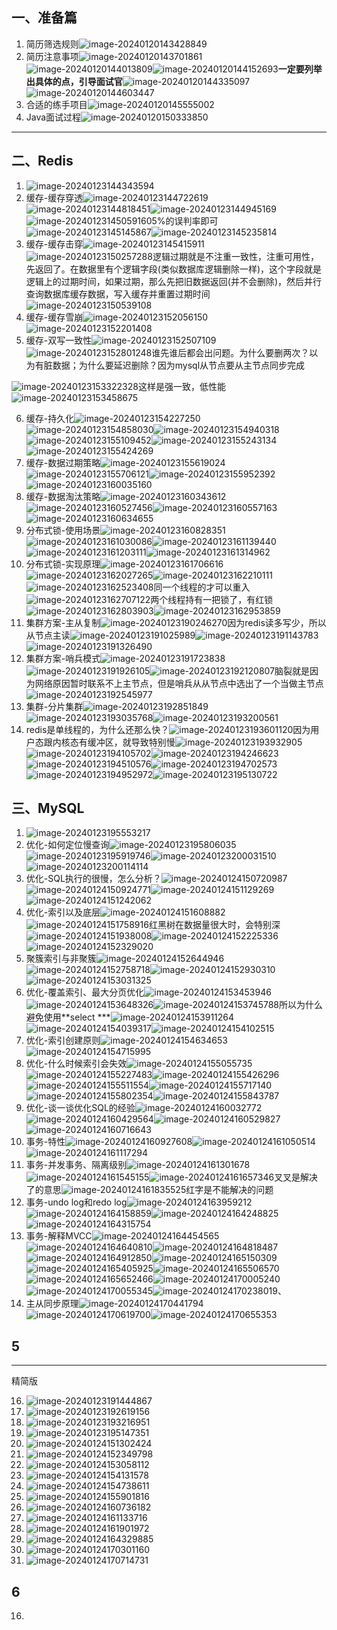 ## 一、准备篇

1. 简历筛选规则![image-20240120143428849](%E9%BB%91%E9%A9%AC%E7%89%88.assets/image-20240120143428849.png)
2. 简历注意事项![image-20240120143701861](%E9%BB%91%E9%A9%AC%E7%89%88.assets/image-20240120143701861.png)![image-20240120144013809](%E9%BB%91%E9%A9%AC%E7%89%88.assets/image-20240120144013809.png)![image-20240120144152693](%E9%BB%91%E9%A9%AC%E7%89%88.assets/image-20240120144152693.png)**一定要列举出具体的点，引导面试官**![image-20240120144335097](%E9%BB%91%E9%A9%AC%E7%89%88.assets/image-20240120144335097.png)![image-20240120144603447](%E9%BB%91%E9%A9%AC%E7%89%88.assets/image-20240120144603447.png)
3. 合适的练手项目![image-20240120145555002](%E9%BB%91%E9%A9%AC%E7%89%88.assets/image-20240120145555002.png)
4. Java面试过程![image-20240120150333850](%E9%BB%91%E9%A9%AC%E7%89%88.assets/image-20240120150333850.png)

----------

## 二、Redis

1. ![image-20240123144343594](%E6%A1%86%E6%9E%B6%E7%89%88.assets/image-20240123144343594.png)
2. 缓存-缓存穿透![image-20240123144722619](%E6%A1%86%E6%9E%B6%E7%89%88.assets/image-20240123144722619.png)![image-20240123144818451](%E6%A1%86%E6%9E%B6%E7%89%88.assets/image-20240123144818451.png)![image-20240123144945169](%E6%A1%86%E6%9E%B6%E7%89%88.assets/image-20240123144945169.png)![image-20240123145059160](%E6%A1%86%E6%9E%B6%E7%89%88.assets/image-20240123145059160.png)5%的误判率即可![image-20240123145145867](%E6%A1%86%E6%9E%B6%E7%89%88.assets/image-20240123145145867.png)![image-20240123145235814](%E6%A1%86%E6%9E%B6%E7%89%88.assets/image-20240123145235814.png)
3. 缓存-缓存击穿![image-20240123145415911](%E6%A1%86%E6%9E%B6%E7%89%88.assets/image-20240123145415911.png)![image-20240123150257288](%E6%A1%86%E6%9E%B6%E7%89%88.assets/image-20240123150257288.png)逻辑过期就是不注重一致性，注重可用性，先返回了。在数据里有个逻辑字段(类似数据库逻辑删除一样)，这个字段就是逻辑上的过期时间，如果过期，那么先把旧数据返回(并不会删除)，然后并行查询数据库缓存数据，写入缓存并重置过期时间![image-20240123150539108](%E6%A1%86%E6%9E%B6%E7%89%88.assets/image-20240123150539108.png)
4. 缓存-缓存雪崩![image-20240123152056150](%E6%A1%86%E6%9E%B6%E7%89%88.assets/image-20240123152056150.png)![image-20240123152201408](%E6%A1%86%E6%9E%B6%E7%89%88.assets/image-20240123152201408.png)
5. 缓存-双写一致性![image-20240123152507109](%E6%A1%86%E6%9E%B6%E7%89%88.assets/image-20240123152507109.png)![image-20240123152801248](%E6%A1%86%E6%9E%B6%E7%89%88.assets/image-20240123152801248.png)谁先谁后都会出问题。为什么要删两次？以为有脏数据；为什么要延迟删除？因为mysql从节点要从主节点同步完成

![image-20240123153322328](%E6%A1%86%E6%9E%B6%E7%89%88.assets/image-20240123153322328.png)这样是强一致，低性能![image-20240123153458675](%E6%A1%86%E6%9E%B6%E7%89%88.assets/image-20240123153458675.png)



6. 缓存-持久化![image-20240123154227250](%E6%A1%86%E6%9E%B6%E7%89%88.assets/image-20240123154227250.png)![image-20240123154858030](%E6%A1%86%E6%9E%B6%E7%89%88.assets/image-20240123154858030.png)![image-20240123154940318](%E6%A1%86%E6%9E%B6%E7%89%88.assets/image-20240123154940318.png)![image-20240123155109452](%E6%A1%86%E6%9E%B6%E7%89%88.assets/image-20240123155109452.png)![image-20240123155243134](%E6%A1%86%E6%9E%B6%E7%89%88.assets/image-20240123155243134.png)![image-20240123155424269](%E6%A1%86%E6%9E%B6%E7%89%88.assets/image-20240123155424269.png)
7. 缓存-数据过期策略![image-20240123155619024](%E6%A1%86%E6%9E%B6%E7%89%88.assets/image-20240123155619024.png)![image-20240123155706121](%E6%A1%86%E6%9E%B6%E7%89%88.assets/image-20240123155706121.png)![image-20240123155952392](%E6%A1%86%E6%9E%B6%E7%89%88.assets/image-20240123155952392.png)![image-20240123160035160](%E6%A1%86%E6%9E%B6%E7%89%88.assets/image-20240123160035160.png)
8. 缓存-数据淘汰策略![image-20240123160343612](%E6%A1%86%E6%9E%B6%E7%89%88.assets/image-20240123160343612.png)![image-20240123160527456](%E6%A1%86%E6%9E%B6%E7%89%88.assets/image-20240123160527456.png)![image-20240123160557163](%E6%A1%86%E6%9E%B6%E7%89%88.assets/image-20240123160557163.png)![image-20240123160634655](%E6%A1%86%E6%9E%B6%E7%89%88.assets/image-20240123160634655.png)
9. 分布式锁-使用场景![image-20240123160828351](%E6%A1%86%E6%9E%B6%E7%89%88.assets/image-20240123160828351.png)![image-20240123161030086](%E6%A1%86%E6%9E%B6%E7%89%88.assets/image-20240123161030086.png)![image-20240123161139440](%E6%A1%86%E6%9E%B6%E7%89%88.assets/image-20240123161139440.png)![image-20240123161203111](%E6%A1%86%E6%9E%B6%E7%89%88.assets/image-20240123161203111.png)![image-20240123161314962](%E6%A1%86%E6%9E%B6%E7%89%88.assets/image-20240123161314962.png)
10. 分布式锁-实现原理![image-20240123161706616](%E6%A1%86%E6%9E%B6%E7%89%88.assets/image-20240123161706616.png)![image-20240123162027265](%E6%A1%86%E6%9E%B6%E7%89%88.assets/image-20240123162027265.png)![image-20240123162210111](%E6%A1%86%E6%9E%B6%E7%89%88.assets/image-20240123162210111.png)![image-20240123162523408](%E6%A1%86%E6%9E%B6%E7%89%88.assets/image-20240123162523408.png)同一个线程的才可以重入![image-20240123162707122](%E6%A1%86%E6%9E%B6%E7%89%88.assets/image-20240123162707122.png)两个线程持有一把锁了，有红锁![image-20240123162803903](%E6%A1%86%E6%9E%B6%E7%89%88.assets/image-20240123162803903.png)![image-20240123162953859](%E6%A1%86%E6%9E%B6%E7%89%88.assets/image-20240123162953859.png)
11. 集群方案-主从复制![image-20240123190246270](%E6%A1%86%E6%9E%B6%E7%89%88.assets/image-20240123190246270.png)因为redis读多写少，所以从节点主读![image-20240123191025989](%E6%A1%86%E6%9E%B6%E7%89%88.assets/image-20240123191025989.png)![image-20240123191143783](%E6%A1%86%E6%9E%B6%E7%89%88.assets/image-20240123191143783.png)![image-20240123191326490](%E6%A1%86%E6%9E%B6%E7%89%88.assets/image-20240123191326490.png)
12. 集群方案-哨兵模式![image-20240123191723838](%E6%A1%86%E6%9E%B6%E7%89%88.assets/image-20240123191723838.png)![image-20240123191926105](%E6%A1%86%E6%9E%B6%E7%89%88.assets/image-20240123191926105.png)![image-20240123192120807](%E6%A1%86%E6%9E%B6%E7%89%88.assets/image-20240123192120807.png)脑裂就是因为网络原因暂时联系不上主节点，但是哨兵从从节点中选出了一个当做主节点![image-20240123192545977](%E6%A1%86%E6%9E%B6%E7%89%88.assets/image-20240123192545977.png)
13. 集群-分片集群![image-20240123192851849](%E6%A1%86%E6%9E%B6%E7%89%88.assets/image-20240123192851849.png)![image-20240123193035768](%E6%A1%86%E6%9E%B6%E7%89%88.assets/image-20240123193035768.png)![image-20240123193200561](%E6%A1%86%E6%9E%B6%E7%89%88.assets/image-20240123193200561.png)
14. redis是单线程的，为什么还那么快？![image-20240123193601120](%E6%A1%86%E6%9E%B6%E7%89%88.assets/image-20240123193601120.png)因为用户态跟内核态有缓冲区，就导致特别慢![image-20240123193932905](%E6%A1%86%E6%9E%B6%E7%89%88.assets/image-20240123193932905.png)![image-20240123194105702](%E6%A1%86%E6%9E%B6%E7%89%88.assets/image-20240123194105702.png)![image-20240123194246623](%E6%A1%86%E6%9E%B6%E7%89%88.assets/image-20240123194246623.png)![image-20240123194510576](%E6%A1%86%E6%9E%B6%E7%89%88.assets/image-20240123194510576.png)![image-20240123194702573](%E6%A1%86%E6%9E%B6%E7%89%88.assets/image-20240123194702573.png)![image-20240123194952972](%E6%A1%86%E6%9E%B6%E7%89%88.assets/image-20240123194952972.png)![image-20240123195130722](%E6%A1%86%E6%9E%B6%E7%89%88.assets/image-20240123195130722.png)



## 三、MySQL

1. ![image-20240123195553217](%E6%A1%86%E6%9E%B6%E7%89%88.assets/image-20240123195553217.png)
2. 优化-如何定位慢查询![image-20240123195806035](%E6%A1%86%E6%9E%B6%E7%89%88.assets/image-20240123195806035.png)![image-20240123195919746](%E6%A1%86%E6%9E%B6%E7%89%88.assets/image-20240123195919746.png)![image-20240123200031510](%E6%A1%86%E6%9E%B6%E7%89%88.assets/image-20240123200031510.png)![image-20240123200114114](%E6%A1%86%E6%9E%B6%E7%89%88.assets/image-20240123200114114.png)
3. 优化-SQL执行的很慢，怎么分析？![image-20240124150720987](%E6%A1%86%E6%9E%B6%E7%89%88.assets/image-20240124150720987.png)![image-20240124150924771](%E6%A1%86%E6%9E%B6%E7%89%88.assets/image-20240124150924771.png)![image-20240124151129269](%E6%A1%86%E6%9E%B6%E7%89%88.assets/image-20240124151129269.png)![image-20240124151242062](%E6%A1%86%E6%9E%B6%E7%89%88.assets/image-20240124151242062.png)
4. 优化-索引以及底层![image-20240124151608882](%E6%A1%86%E6%9E%B6%E7%89%88.assets/image-20240124151608882.png)![image-20240124151758916](%E6%A1%86%E6%9E%B6%E7%89%88.assets/image-20240124151758916.png)红黑树在数据量很大时，会特别深![image-20240124151938008](%E6%A1%86%E6%9E%B6%E7%89%88.assets/image-20240124151938008.png)![image-20240124152225336](%E6%A1%86%E6%9E%B6%E7%89%88.assets/image-20240124152225336.png)![image-20240124152329020](%E6%A1%86%E6%9E%B6%E7%89%88.assets/image-20240124152329020.png)
5. 聚簇索引与非聚簇![image-20240124152644946](%E6%A1%86%E6%9E%B6%E7%89%88.assets/image-20240124152644946.png)![image-20240124152758718](%E6%A1%86%E6%9E%B6%E7%89%88.assets/image-20240124152758718.png)![image-20240124152930310](%E6%A1%86%E6%9E%B6%E7%89%88.assets/image-20240124152930310.png)![image-20240124153031325](%E6%A1%86%E6%9E%B6%E7%89%88.assets/image-20240124153031325.png)
6. 优化-覆盖索引、最大分页优化![image-20240124153453946](%E6%A1%86%E6%9E%B6%E7%89%88.assets/image-20240124153453946.png)![image-20240124153648326](%E6%A1%86%E6%9E%B6%E7%89%88.assets/image-20240124153648326.png)![image-20240124153745788](%E6%A1%86%E6%9E%B6%E7%89%88.assets/image-20240124153745788.png)所以为什么避免使用**select ***![image-20240124153911264](%E6%A1%86%E6%9E%B6%E7%89%88.assets/image-20240124153911264.png)![image-20240124154039317](%E6%A1%86%E6%9E%B6%E7%89%88.assets/image-20240124154039317.png)![image-20240124154102515](%E6%A1%86%E6%9E%B6%E7%89%88.assets/image-20240124154102515.png)
7. 优化-索引创建原则![image-20240124154634653](%E6%A1%86%E6%9E%B6%E7%89%88.assets/image-20240124154634653.png)![image-20240124154715995](%E6%A1%86%E6%9E%B6%E7%89%88.assets/image-20240124154715995.png)
8. 优化-什么时候索引会失效![image-20240124155055735](%E6%A1%86%E6%9E%B6%E7%89%88.assets/image-20240124155055735.png)![image-20240124155227483](%E6%A1%86%E6%9E%B6%E7%89%88.assets/image-20240124155227483.png)![image-20240124155426296](%E6%A1%86%E6%9E%B6%E7%89%88.assets/image-20240124155426296.png)![image-20240124155511554](%E6%A1%86%E6%9E%B6%E7%89%88.assets/image-20240124155511554.png)![image-20240124155717140](%E6%A1%86%E6%9E%B6%E7%89%88.assets/image-20240124155717140.png)![image-20240124155802354](%E6%A1%86%E6%9E%B6%E7%89%88.assets/image-20240124155802354.png)![image-20240124155843787](%E6%A1%86%E6%9E%B6%E7%89%88.assets/image-20240124155843787.png)
9. 优化-谈一谈优化SQL的经验![image-20240124160032772](%E6%A1%86%E6%9E%B6%E7%89%88.assets/image-20240124160032772.png)![image-20240124160429564](%E6%A1%86%E6%9E%B6%E7%89%88.assets/image-20240124160429564.png)![image-20240124160529827](%E6%A1%86%E6%9E%B6%E7%89%88.assets/image-20240124160529827.png)![image-20240124160716643](%E6%A1%86%E6%9E%B6%E7%89%88.assets/image-20240124160716643.png)
10. 事务-特性![image-20240124160927608](%E6%A1%86%E6%9E%B6%E7%89%88.assets/image-20240124160927608.png)![image-20240124161050514](%E6%A1%86%E6%9E%B6%E7%89%88.assets/image-20240124161050514.png)![image-20240124161117294](%E6%A1%86%E6%9E%B6%E7%89%88.assets/image-20240124161117294.png)
11. 事务-并发事务、隔离级别![image-20240124161301678](%E6%A1%86%E6%9E%B6%E7%89%88.assets/image-20240124161301678.png)![image-20240124161545155](%E6%A1%86%E6%9E%B6%E7%89%88.assets/image-20240124161545155.png)![image-20240124161657346](%E6%A1%86%E6%9E%B6%E7%89%88.assets/image-20240124161657346.png)叉叉是解决了的意思![image-20240124161835525](%E6%A1%86%E6%9E%B6%E7%89%88.assets/image-20240124161835525.png)红字是不能解决的问题
12. 事务-undo log和redo log![image-20240124163959212](%E6%A1%86%E6%9E%B6%E7%89%88.assets/image-20240124163959212.png)![image-20240124164158859](%E6%A1%86%E6%9E%B6%E7%89%88.assets/image-20240124164158859.png)![image-20240124164248825](%E6%A1%86%E6%9E%B6%E7%89%88.assets/image-20240124164248825.png)![image-20240124164315754](%E6%A1%86%E6%9E%B6%E7%89%88.assets/image-20240124164315754.png)
13. 事务-解释MVCC![image-20240124164454565](%E6%A1%86%E6%9E%B6%E7%89%88.assets/image-20240124164454565.png)![image-20240124164640810](%E6%A1%86%E6%9E%B6%E7%89%88.assets/image-20240124164640810.png)![image-20240124164818487](%E6%A1%86%E6%9E%B6%E7%89%88.assets/image-20240124164818487.png)![image-20240124164912850](%E6%A1%86%E6%9E%B6%E7%89%88.assets/image-20240124164912850.png)![image-20240124165150309](%E6%A1%86%E6%9E%B6%E7%89%88.assets/image-20240124165150309.png)![image-20240124165405925](%E6%A1%86%E6%9E%B6%E7%89%88.assets/image-20240124165405925.png)![image-20240124165506570](%E6%A1%86%E6%9E%B6%E7%89%88.assets/image-20240124165506570.png)![image-20240124165652466](%E6%A1%86%E6%9E%B6%E7%89%88.assets/image-20240124165652466.png)![image-20240124170005240](%E6%A1%86%E6%9E%B6%E7%89%88.assets/image-20240124170005240.png)![image-20240124170055345](%E6%A1%86%E6%9E%B6%E7%89%88.assets/image-20240124170055345.png)![image-20240124170238019](%E6%A1%86%E6%9E%B6%E7%89%88.assets/image-20240124170238019.png)、
14. 主从同步原理![image-20240124170441794](%E6%A1%86%E6%9E%B6%E7%89%88.assets/image-20240124170441794.png)![image-20240124170619700](%E6%A1%86%E6%9E%B6%E7%89%88.assets/image-20240124170619700.png)![image-20240124170655353](%E6%A1%86%E6%9E%B6%E7%89%88.assets/image-20240124170655353.png)



## 5

----------------

精简版

16. ![image-20240123191444867](%E6%A1%86%E6%9E%B6%E7%89%88.assets/image-20240123191444867.png)
17. ![image-20240123192619156](%E6%A1%86%E6%9E%B6%E7%89%88.assets/image-20240123192619156.png)
18. ![image-20240123193216951](%E6%A1%86%E6%9E%B6%E7%89%88.assets/image-20240123193216951.png)
19. ![image-20240123195147351](%E6%A1%86%E6%9E%B6%E7%89%88.assets/image-20240123195147351.png)
20. ![image-20240124151302424](%E6%A1%86%E6%9E%B6%E7%89%88.assets/image-20240124151302424.png)
21. ![image-20240124152349798](%E6%A1%86%E6%9E%B6%E7%89%88.assets/image-20240124152349798.png)
22. ![image-20240124153058112](%E6%A1%86%E6%9E%B6%E7%89%88.assets/image-20240124153058112.png)
23. ![image-20240124154131578](%E6%A1%86%E6%9E%B6%E7%89%88.assets/image-20240124154131578.png)
24. ![image-20240124154738611](%E6%A1%86%E6%9E%B6%E7%89%88.assets/image-20240124154738611.png)
25. ![image-20240124155901816](%E6%A1%86%E6%9E%B6%E7%89%88.assets/image-20240124155901816.png)
26. ![image-20240124160736182](%E6%A1%86%E6%9E%B6%E7%89%88.assets/image-20240124160736182.png)
27. ![image-20240124161133716](%E6%A1%86%E6%9E%B6%E7%89%88.assets/image-20240124161133716.png)
28. ![image-20240124161901972](%E6%A1%86%E6%9E%B6%E7%89%88.assets/image-20240124161901972.png)
29. ![image-20240124164329885](%E6%A1%86%E6%9E%B6%E7%89%88.assets/image-20240124164329885.png)
30. ![image-20240124170301160](%E6%A1%86%E6%9E%B6%E7%89%88.assets/image-20240124170301160.png)
31. ![image-20240124170714731](%E6%A1%86%E6%9E%B6%E7%89%88.assets/image-20240124170714731.png)











## 6

16. 